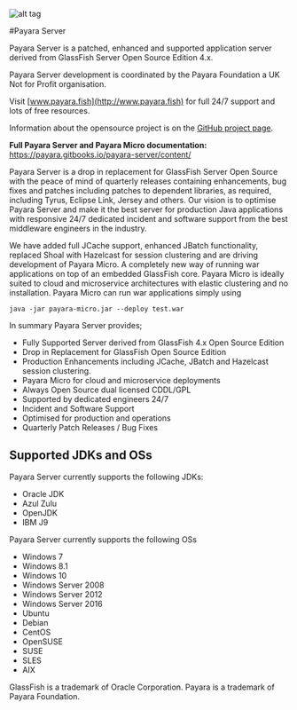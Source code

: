 ![alt tag](https://avatars3.githubusercontent.com/u/7817189?v=3&s=100)

#Payara Server

Payara Server is a patched, enhanced and supported application server derived from GlassFish Server Open Source Edition 4.x.

Payara Server development is coordinated by the Payara Foundation a UK Not for Profit organisation.

Visit [www.payara.fish](http://www.payara.fish) for full 24/7 support and lots of free resources.

Information about the opensource project is on the [GitHub project page](https://payara.github.io/Payara/).

**Full Payara Server and Payara Micro documentation:** https://payara.gitbooks.io/payara-server/content/ 

Payara Server is a drop in replacement for GlassFish Server Open Source with the peace of mind of quarterly releases containing enhancements, bug fixes and patches including patches to dependent libraries, as required, including Tyrus, Eclipse Link, Jersey and others. Our vision is to optimise Payara Server and make it the best server for production Java applications with responsive 24/7 dedicated incident and software support from the best middleware engineers in the industry.

We have added full JCache support, enhanced JBatch functionality, replaced Shoal with Hazelcast for session clustering and are driving development of Payara Micro. A completely new way of running war applications on top of an embedded GlassFish core. Payara Micro is ideally suited to cloud and microservice architectures with elastic clustering and no installation. Payara Micro can run war applications simply using

```Shell
java -jar payara-micro.jar --deploy test.war
```

In summary Payara Server provides;

* Fully Supported Server derived from GlassFish 4.x Open Source Edition
* Drop in Replacement for GlassFish Open Source Edition
* Production Enhancements including JCache, JBatch and Hazelcast session clustering.
* Payara Micro for cloud and microservice deployments
* Always Open Source dual licensed CDDL/GPL
* Supported by dedicated engineers 24/7
* Incident and Software Support
* Optimised for production and operations
* Quarterly Patch Releases / Bug Fixes

## Supported JDKs and OSs

Payara Server currently supports the following JDKs:

* Oracle JDK
* Azul Zulu
* OpenJDK
* IBM J9

Payara Server currently supports the following OSs

* Windows 7
* Windows 8.1
* Windows 10
* Windows Server 2008
* Windows Server 2012
* Windows Server 2016
* Ubuntu
* Debian
* CentOS
* OpenSUSE
* SUSE
* SLES
* AIX

GlassFish is a trademark of Oracle Corporation.
Payara is a trademark of Payara Foundation.

